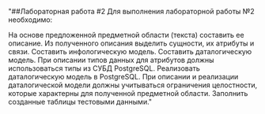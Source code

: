 "##Лабораторная работа #2
Для выполнения лабораторной работы №2 необходимо:

На основе предложенной предметной области (текста) составить ее описание. Из полученного описания выделить сущности, их атрибуты и связи.
Составить инфологическую модель.
Составить даталогическую модель. При описании типов данных для атрибутов должны использоваться типы из СУБД PostgreSQL.
Реализовать даталогическую модель в PostgreSQL. При описании и реализации даталогической модели должны учитываться ограничения целостности, которые характерны для полученной предметной области.
Заполнить созданные таблицы тестовыми данными." 
